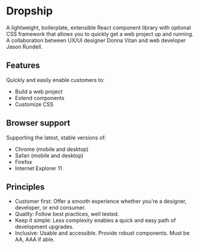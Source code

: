 # Dropship
A lightweight, boilerplate, extensible React component library with optional CSS framework that allows you to quickly get a web project up and running. A collaboration between UX/UI designer Donna Vitan and web developer Jason Rundell. 

## Features
Quickly and easily enable customers to: 

- Build a web project
- Extend components
- Customize CSS

## Browser support
Supporting the latest, stable versions of:
- Chrome (mobile and desktop)
- Safari (mobile and desktop)
- Firefox
- Internet Explorer 11

## Principles
- Customer first: Offer a smooth experience whether you're a designer, developer, or end consumer.
- Quality: Follow best practices, well tested.
- Keep it simple: Less complexity enables a quick and easy path of development upgrades.
- Inclusive: Usable and accessible. Provide robust components. Must be AA, AAA if able.
